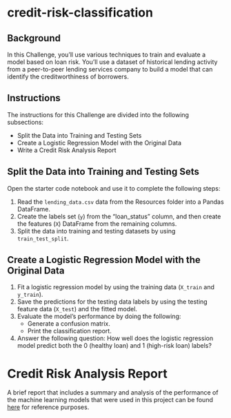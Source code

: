 # credit-risk-classification
## Background
In this Challenge, you’ll use various techniques to train and evaluate a model based on loan risk. You’ll use a dataset of historical lending activity from a peer-to-peer lending services company to build a model that can identify the creditworthiness of borrowers.
## Instructions
The instructions for this Challenge are divided into the following subsections:
  * Split the Data into Training and Testing Sets
  * Create a Logistic Regression Model with the Original Data
  * Write a Credit Risk Analysis Report
## Split the Data into Training and Testing Sets
Open the starter code notebook and use it to complete the following steps:
  1. Read the `lending_data.csv` data from the Resources folder into a Pandas DataFrame.
  2. Create the labels set (`y`) from the “loan_status” column, and then create the features (`X`) DataFrame from the remaining columns.
  3. Split the data into training and testing datasets by using `train_test_split`.
## Create a Logistic Regression Model with the Original Data
  1. Fit a logistic regression model by using the training data (`X_train` and `y_train`).
  2. Save the predictions for the testing data labels by using the testing feature data (`X_test`) and the fitted model.
  3. Evaluate the model’s performance by doing the following:
     * Generate a confusion matrix.
     * Print the classification report.
  4. Answer the following question: How well does the logistic regression model predict both the 0 (healthy loan) and 1 (high-risk loan) labels?
# Credit Risk Analysis Report
A brief report that includes a summary and analysis of the performance of the machine learning models that were used in this project can be found [here](Credit_Risk/report-template.md) for reference purposes.
